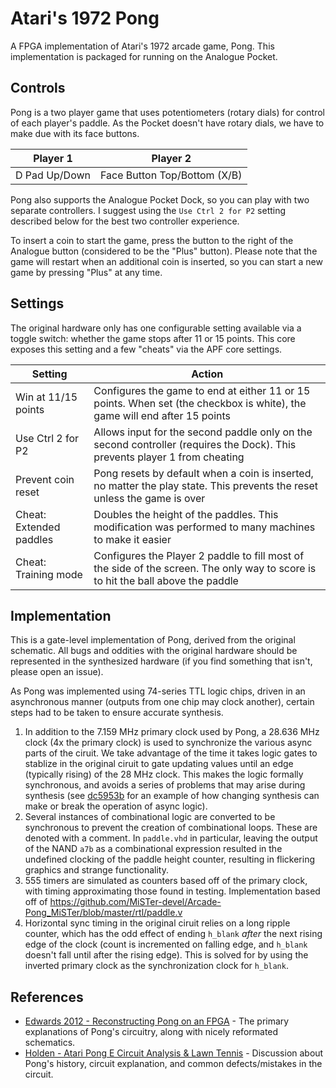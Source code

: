 # Atari's 1972 Pong

A FPGA implementation of Atari's 1972 arcade game, Pong. This implementation is packaged for running on the Analogue Pocket.

## Controls

Pong is a two player game that uses potentiometers (rotary dials) for control of each player's paddle. As the Pocket doesn't have rotary dials, we have to make due with its face buttons.

| Player 1      | Player 2                     |
|---------------|------------------------------|
| D Pad Up/Down | Face Button Top/Bottom (X/B) |

Pong also supports the Analogue Pocket Dock, so you can play with two separate controllers. I suggest using the `Use Ctrl 2 for P2` setting described below for the best two controller experience.

To insert a coin to start the game, press the button to the right of the Analogue button (considered to be the "Plus" button). Please note that the game will restart when an additional coin is inserted, so you can start a new game by pressing "Plus" at any time.

## Settings

The original hardware only has one configurable setting available via a toggle switch: whether the game stops after 11 or 15 points. This core exposes this setting and a few "cheats" via the APF core settings.

| Setting                 | Action                                                                                                                           |
|-------------------------|----------------------------------------------------------------------------------------------------------------------------------|
| Win at 11/15 points     | Configures the game to end at either 11 or 15 points. When set (the checkbox is white), the game will end after 15 points        |
| Use Ctrl 2 for P2       | Allows input for the second paddle only on the second controller (requires the Dock). This prevents player 1 from cheating       |
| Prevent coin reset      | Pong resets by default when a coin is inserted, no matter the play state. This prevents the reset unless the game is over        |
| Cheat: Extended paddles | Doubles the height of the paddles. This modification was performed to many machines to make it easier                            |
| Cheat: Training mode    | Configures the Player 2 paddle to fill most of the side of the screen. The only way to score is to hit the ball above the paddle |

## Implementation

This is a gate-level implementation of Pong, derived from the original schematic. All bugs and oddities with the original hardware should be represented in the synthesized hardware (if you find something that isn't, please open an issue).

As Pong was implemented using 74-series TTL logic chips, driven in an asynchronous manner (outputs from one chip may clock another), certain steps had to be taken to ensure accurate synthesis.

1. In addition to the 7.159 MHz primary clock used by Pong, a 28.636 MHz clock (4x the primary clock) is used to synchronize the various async parts of the ciruit. We take advantage of the time it takes logic gates to stablize in the original ciruit to gate updating values until an edge (typically rising) of the 28 MHz clock. This makes the logic formally synchronous, and avoids a series of problems that may arise during synthesis (see [dc5953b](https://github.com/agg23/analogue-pong/commit/dc5953be54613d9eeb33aa888bffc915d3f99dce) for an example of how changing synthesis can make or break the operation of async logic).
2. Several instances of combinational logic are converted to be synchronous to prevent the creation of combinational loops. These are denoted with a comment. In `paddle.vhd` in particular, leaving the output of the NAND `a7b` as a combinational expression resulted in the undefined clocking of the paddle height counter, resulting in flickering graphics and strange functionality.
3. 555 timers are simulated as counters based off of the primary clock, with timing approximating those found in testing. Implementation based off of https://github.com/MiSTer-devel/Arcade-Pong_MiSTer/blob/master/rtl/paddle.v
4. Horizontal sync timing in the original ciruit relies on a long ripple counter, which has the odd effect of ending `h_blank` _after_ the next rising edge of the clock (count is incremented on falling edge, and `h_blank` doesn't fall until after the rising edge). This is solved for by using the inverted primary clock as the synchronization clock for `h_blank`.

## References

* [Edwards 2012 - Reconstructing Pong on an FPGA](http://www1.cs.columbia.edu/~sedwards/papers/edwards2012reconstructing.pdf) - The primary explanations of Pong's circuitry, along with nicely reformated schematics.
* [Holden - Atari Pong E Circuit Analysis & Lawn Tennis](http://www.pong-story.com/LAWN_TENNIS.pdf) - Discussion about Pong's history, circuit explanation, and common defects/mistakes in the circuit.